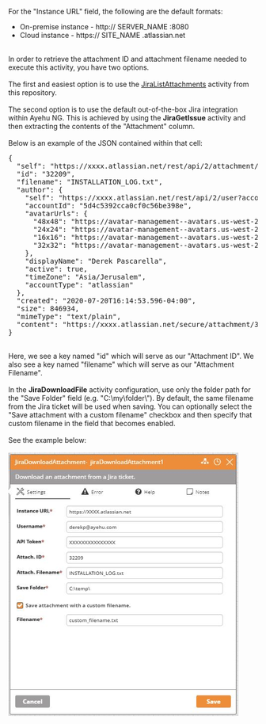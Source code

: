 For the "Instance URL" field, the following are the default formats:
<br>
<ul>
<li>On-premise instance - http:// SERVER_NAME :8080</li>
<li>Cloud instance - https:// SITE_NAME .atlassian.net</li>
</ul>
<br>
In order to retrieve the attachment ID and attachment filename needed to execute this activity, you have two options.
<br><br>
The first and easiest option is to use the <a href="https://github.com/Ayehu/custom-activities/tree/master/Jira/JiraListAttachments">JiraListAttachments</a> activity from this repository.
<br><br>
The second option is to use the default out-of-the-box Jira integration within Ayehu NG.  This is achieved by using the <b>JiraGetIssue</b> activity and then extracting the contents of the "Attachment" column.
<br><br>
Below is an example of the JSON contained within that cell:
<br>
<pre>
{
  "self": "https://xxxx.atlassian.net/rest/api/2/attachment/32209",
  "id": "32209",
  "filename": "INSTALLATION_LOG.txt",
  "author": {
    "self": "https://xxxx.atlassian.net/rest/api/2/user?accountId=5d4c5392cca0cf0c56be398e",
    "accountId": "5d4c5392cca0cf0c56be398e",
    "avatarUrls": {
      "48x48": "https://avatar-management--avatars.us-west-2.prod.public.atl-paas.net/5d4c5392cca0cf0c56be398e/015dc3da-60eb-4ed1-a173-aad766501025/48",
      "24x24": "https://avatar-management--avatars.us-west-2.prod.public.atl-paas.net/5d4c5392cca0cf0c56be398e/015dc3da-60eb-4ed1-a173-aad766501025/24",
      "16x16": "https://avatar-management--avatars.us-west-2.prod.public.atl-paas.net/5d4c5392cca0cf0c56be398e/015dc3da-60eb-4ed1-a173-aad766501025/16",
      "32x32": "https://avatar-management--avatars.us-west-2.prod.public.atl-paas.net/5d4c5392cca0cf0c56be398e/015dc3da-60eb-4ed1-a173-aad766501025/32"
    },
    "displayName": "Derek Pascarella",
    "active": true,
    "timeZone": "Asia/Jerusalem",
    "accountType": "atlassian"
  },
  "created": "2020-07-20T16:14:53.596-04:00",
  "size": 846934,
  "mimeType": "text/plain",
  "content": "https://xxxx.atlassian.net/secure/attachment/32209/INSTALLATION_LOG.txt"
}
</pre>
<br>
Here, we see a key named "id" which will serve as our "Attachment ID".  We also see a key named "filename" which will serve as our "Attachment Filename".
<br><br>
In the <b>JiraDownloadFile</b> activity configuration, use only the folder path for the "Save Folder" field (e.g. "C:\my\folder\").  By default, the same filename from the Jira ticket will be used when saving.  You can optionally select the "Save attachment with a custom filename" checkbox and then specify that custom filename in the field that becomes enabled.
<br><br>
See the example below:
<br><br>
<img src="https://raw.githubusercontent.com/Ayehu/custom-activities/master/Jira/JiraDownloadAttachment/Activity_Example_Screenshot.jpg">
